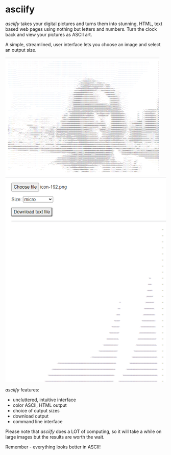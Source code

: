 ﻿# asciify

_asciify_ takes your digital pictures and turns them into stunning, HTML, text based web pages
using nothing but letters and numbers.  Turn the clock back and view your pictures as ASCII art.

A simple, streamlined, user interface lets you choose an image and select an output size.

![](01-screenshot-cli.png)
![](02-screenshot-web.png)

_asciify_ features:
* uncluttered, intuitive interface
* color ASCII, HTML output
* choice of output sizes
* download output
* command line interface

Please note that _asciify_ does a LOT of computing, so it will take a while on large images
but the results are worth the wait.

Remember - everything looks better in ASCII!
